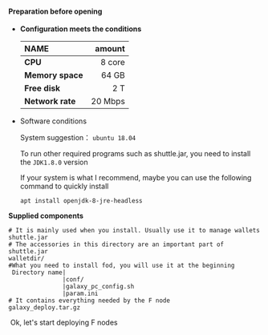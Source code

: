 #### Preparation before opening


- **Configuration meets the conditions**

  |        NAME      | amount   |
  | :--------------- | -------: |
  | **CPU**          |   8 core |
  | **Memory space** |    64 GB |
  | **Free disk**    |      2 T |
  | **Network rate** | 20  Mbps |

- Software conditions

  System suggestion： `ubuntu 18.04 `

  To run other required programs such as shuttle.jar, you need to install the `JDK1.8.0` version

  If your system is what I recommend, maybe you can use the following command to quickly install

  ```shell
  apt install openjdk-8-jre-headless
  ```

**Supplied components**

```
# It is mainly used when you install. Usually use it to manage wallets
shuttle.jar
# The accessories in this directory are an important part of shuttle.jar
walletdir/
#What you need to install fod, you will use it at the beginning
 Directory name|
               |conf/
               |galaxy_pc_config.sh
               |param.ini
# It contains everything needed by the F node
galaxy_deploy.tar.gz
```



​     Ok, let's start deploying F nodes






